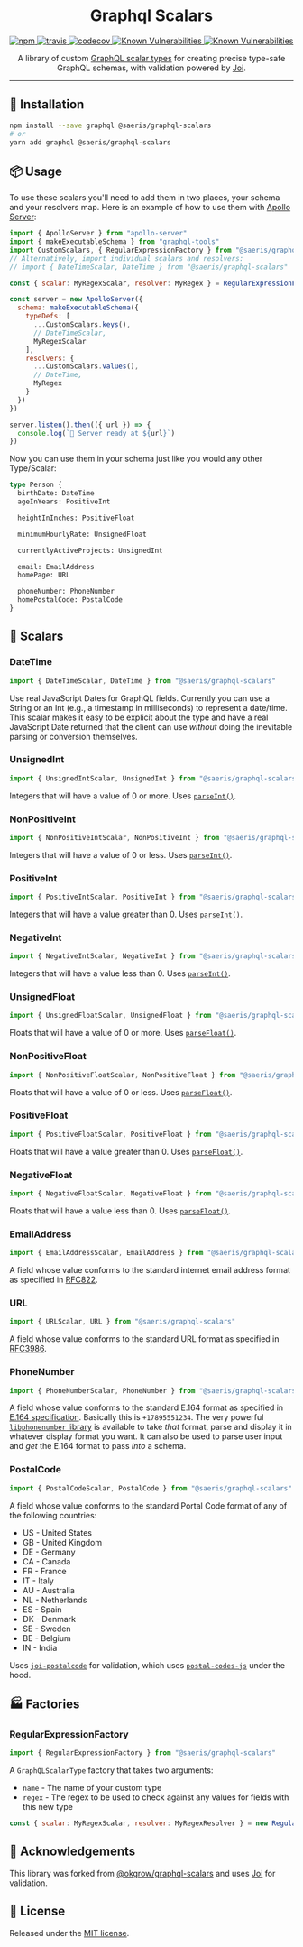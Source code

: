 <h1 align="center" style="text-align: center;">Graphql Scalars</h1>
<p align="center">
  <a href="https://www.npmjs.org/package/@saeris/graphql-scalars">
    <img src="https://img.shields.io/npm/v/@saeris/graphql-scalars.svg?style=flat" alt="npm">
  </a>
  <a href="https://travis-ci.org/Saeris/graphql-scalars">
    <img src="https://travis-ci.org/Saeris/graphql-scalars.svg?branch=master" alt="travis">
  </a>
  <a href="https://codecov.io/gh/Saeris/graphql-scalars">
    <img src="https://codecov.io/gh/Saeris/graphql-scalars/branch/master/graph/badge.svg" alt="codecov"/>
  </a>
  <a href="https://snyk.io/test/github/Saeris/graphql-scalars?targetFile=package.json">
    <img src="https://snyk.io/test/github/Saeris/graphql-scalars/badge.svg?targetFile=package.json" alt="Known Vulnerabilities">
  </a>
  <a href="https://greenkeeper.io/">
    <img src="https://badges.greenkeeper.io/Saeris/graphql-scalars.svg" alt="Known Vulnerabilities" alt="greenkeeper">
  </a>
</p>
<p align="center">A library of custom <a href="http://graphql.org/learn/schema/#scalar-types">GraphQL scalar types</a> for creating precise type-safe GraphQL schemas, with validation powered by <a href="https://github.com/hapijs/joi">Joi</a>.</p>

---

## 🔧 Installation

```bash
npm install --save graphql @saeris/graphql-scalars
# or
yarn add graphql @saeris/graphql-scalars
```

## 📦 Usage

To use these scalars you'll need to add them in two places, your schema and your resolvers map. Here is an example of how to use them with [Apollo Server](https://github.com/apollographql/apollo-server):

```js
import { ApolloServer } from "apollo-server"
import { makeExecutableSchema } from "graphql-tools"
import CustomScalars, { RegularExpressionFactory } from "@saeris/graphql-scalars"
// Alternatively, import individual scalars and resolvers:
// import { DateTimeScalar, DateTime } from "@saeris/graphql-scalars"

const { scalar: MyRegexScalar, resolver: MyRegex } = RegularExpressionFactory(`MyRegex`, /^abc$/)

const server = new ApolloServer({
  schema: makeExecutableSchema({
    typeDefs: [
      ...CustomScalars.keys(),
      // DateTimeScalar,
      MyRegexScalar
    ],
    resolvers: {
      ...CustomScalars.values(),
      // DateTime,
      MyRegex
    }
  })
})

server.listen().then(({ url }) => {
  console.log(`🚀 Server ready at ${url}`)
})
```

Now you can use them in your schema just like you would any other Type/Scalar:

```graphql
type Person {
  birthDate: DateTime
  ageInYears: PositiveInt

  heightInInches: PositiveFloat

  minimumHourlyRate: UnsignedFloat

  currentlyActiveProjects: UnsignedInt

  email: EmailAddress
  homePage: URL

  phoneNumber: PhoneNumber
  homePostalCode: PostalCode
}
```

## 📐 Scalars

### DateTime

```js
import { DateTimeScalar, DateTime } from "@saeris/graphql-scalars"
```

Use real JavaScript Dates for GraphQL fields. Currently you can use a String or an Int (e.g., a
timestamp in milliseconds) to represent a date/time. This scalar makes it easy to be explicit about
the type and have a real JavaScript Date returned that the client can use _without_ doing the
inevitable parsing or conversion themselves.

### UnsignedInt

```js
import { UnsignedIntScalar, UnsignedInt } from "@saeris/graphql-scalars"
```

Integers that will have a value of 0 or more. Uses [`parseInt()`](https://developer.mozilla.org/en-US/docs/Web/JavaScript/Reference/Global_Objects/parseInt).

### NonPositiveInt

```js
import { NonPositiveIntScalar, NonPositiveInt } from "@saeris/graphql-scalars"
```

Integers that will have a value of 0 or less. Uses [`parseInt()`](https://developer.mozilla.org/en-US/docs/Web/JavaScript/Reference/Global_Objects/parseInt).

### PositiveInt

```js
import { PositiveIntScalar, PositiveInt } from "@saeris/graphql-scalars"
```

Integers that will have a value greater than 0. Uses [`parseInt()`](https://developer.mozilla.org/en-US/docs/Web/JavaScript/Reference/Global_Objects/parseInt).

### NegativeInt

```js
import { NegativeIntScalar, NegativeInt } from "@saeris/graphql-scalars"
```

Integers that will have a value less than 0. Uses [`parseInt()`](https://developer.mozilla.org/en-US/docs/Web/JavaScript/Reference/Global_Objects/parseInt).

### UnsignedFloat

```js
import { UnsignedFloatScalar, UnsignedFloat } from "@saeris/graphql-scalars"
```

Floats that will have a value of 0 or more. Uses [`parseFloat()`](https://developer.mozilla.org/en-US/docs/Web/JavaScript/Reference/Global_Objects/parseFloat).

### NonPositiveFloat

```js
import { NonPositiveFloatScalar, NonPositiveFloat } from "@saeris/graphql-scalars"
```

Floats that will have a value of 0 or less. Uses [`parseFloat()`](https://developer.mozilla.org/en-US/docs/Web/JavaScript/Reference/Global_Objects/parseFloat).

### PositiveFloat

```js
import { PositiveFloatScalar, PositiveFloat } from "@saeris/graphql-scalars"
```

Floats that will have a value greater than 0. Uses [`parseFloat()`](https://developer.mozilla.org/en-US/docs/Web/JavaScript/Reference/Global_Objects/parseFloat).

### NegativeFloat

```js
import { NegativeFloatScalar, NegativeFloat } from "@saeris/graphql-scalars"
```

Floats that will have a value less than 0. Uses [`parseFloat()`](https://developer.mozilla.org/en-US/docs/Web/JavaScript/Reference/Global_Objects/parseFloat).

### EmailAddress

```js
import { EmailAddressScalar, EmailAddress } from "@saeris/graphql-scalars"
```

A field whose value conforms to the standard internet email address format as specified in
[RFC822](https://www.w3.org/Protocols/rfc822/).

### URL

```js
import { URLScalar, URL } from "@saeris/graphql-scalars"
```

A field whose value conforms to the standard URL format as specified in
[RFC3986](https://www.ietf.org/rfc/rfc3986.txt).

### PhoneNumber

```js
import { PhoneNumberScalar, PhoneNumber } from "@saeris/graphql-scalars"
```

A field whose value conforms to the standard E.164 format as specified in
[E.164 specification](https://en.wikipedia.org/wiki/E.164). Basically this is `+17895551234`.
The very powerful
[`libphonenumber` library](https://github.com/googlei18n/libphonenumber) is available to take
_that_ format, parse and display it in whatever display format you want. It can also be used to
parse user input and _get_ the E.164 format to pass _into_ a schema.

### PostalCode

```js
import { PostalCodeScalar, PostalCode } from "@saeris/graphql-scalars"
```

A field whose value conforms to the standard Portal Code format of any of the following countries:

* US - United States
* GB - United Kingdom
* DE - Germany
* CA - Canada
* FR - France
* IT - Italy
* AU - Australia
* NL - Netherlands
* ES - Spain
* DK - Denmark
* SE - Sweden
* BE - Belgium
* IN - India

Uses [`joi-postalcode`](https://github.com/abythell/joi-postalcode) for validation, which uses [`postal-codes-js`](https://github.com/Cimpress-MCP/postal-codes-js) under the hood.

## 🏭 Factories

### RegularExpressionFactory

```js
import { RegularExpressionFactory } from "@saeris/graphql-scalars"
```

A `GraphQLScalarType` factory that takes two arguments:

* `name` - The name of your custom type
* `regex` - The regex to be used to check against any values for fields with this new type

```js
const { scalar: MyRegexScalar, resolver: MyRegexResolver } = new RegularExpressionFactory('MyRegex', /^ABC$/);
```

## 📣 Acknowledgements

This library was forked from [@okgrow/graphql-scalars](https://github.com/okgrow/graphql-scalars) and uses [Joi](https://github.com/hapijs/joi) for validation.

## 🥂 License

Released under the [MIT license](https://github.com/Saeris/graphql-scalars/blob/master/LICENSE.md).
